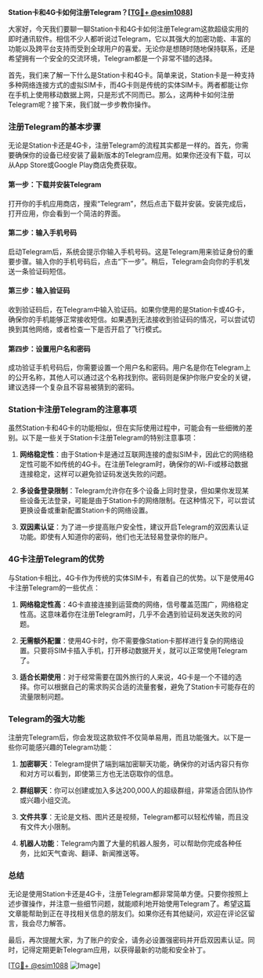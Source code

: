 **Station卡和4G卡如何注册Telegram？[[TG💪+ @esim1088](https://t.me/s/esim1088)]**

大家好，今天我们要聊一聊Station卡和4G卡如何注册Telegram这款超级实用的即时通讯软件。相信不少人都听说过Telegram，它以其强大的加密功能、丰富的功能以及跨平台支持而受到全球用户的喜爱。无论你是想随时随地保持联系，还是希望拥有一个安全的交流环境，Telegram都是一个非常不错的选择。

首先，我们来了解一下什么是Station卡和4G卡。简单来说，Station卡是一种支持多种网络连接方式的虚拟SIM卡，而4G卡则是传统的实体SIM卡。两者都能让你在手机上使用移动数据上网，只是形式不同而已。那么，这两种卡如何注册Telegram呢？接下来，我们就一步步教你操作。

### 注册Telegram的基本步骤

无论是Station卡还是4G卡，注册Telegram的流程其实都是一样的。首先，你需要确保你的设备已经安装了最新版本的Telegram应用。如果你还没有下载，可以从App Store或Google Play商店免费获取。

#### 第一步：下载并安装Telegram
打开你的手机应用商店，搜索“Telegram”，然后点击下载并安装。安装完成后，打开应用，你会看到一个简洁的界面。

#### 第二步：输入手机号码
启动Telegram后，系统会提示你输入手机号码。这是Telegram用来验证身份的重要步骤。输入你的手机号码后，点击“下一步”。稍后，Telegram会向你的手机发送一条验证码短信。

#### 第三步：输入验证码
收到验证码后，在Telegram中输入验证码。如果你使用的是Station卡或4G卡，确保你的手机能够正常接收短信。如果遇到无法接收到验证码的情况，可以尝试切换到其他网络，或者检查一下是否开启了飞行模式。

#### 第四步：设置用户名和密码
成功验证手机号码后，你需要设置一个用户名和密码。用户名是你在Telegram上的公开名称，其他人可以通过这个名称找到你。密码则是保护你账户安全的关键，建议选择一个复杂且不容易被猜到的密码。

### Station卡注册Telegram的注意事项

虽然Station卡和4G卡的功能相似，但在实际使用过程中，可能会有一些细微的差别。以下是一些关于Station卡注册Telegram的特别注意事项：

1. **网络稳定性**：由于Station卡是通过互联网连接的虚拟SIM卡，因此它的网络稳定性可能不如传统的4G卡。在注册Telegram时，确保你的Wi-Fi或移动数据连接稳定，这样可以避免验证码发送失败的问题。
   
2. **多设备登录限制**：Telegram允许你在多个设备上同时登录，但如果你发现某些设备无法登录，可能是由于Station卡的网络限制。在这种情况下，可以尝试更换设备或重新配置Station卡的网络设置。

3. **双因素认证**：为了进一步提高账户安全性，建议开启Telegram的双因素认证功能。即使有人知道你的密码，他们也无法轻易登录你的账户。

### 4G卡注册Telegram的优势

与Station卡相比，4G卡作为传统的实体SIM卡，有着自己的优势。以下是使用4G卡注册Telegram的一些优点：

1. **网络稳定性高**：4G卡直接连接到运营商的网络，信号覆盖范围广，网络稳定性高。这意味着你在注册Telegram时，几乎不会遇到验证码发送失败的问题。

2. **无需额外配置**：使用4G卡时，你不需要像Station卡那样进行复杂的网络设置。只要将SIM卡插入手机，打开移动数据开关，就可以正常使用Telegram了。

3. **适合长期使用**：对于经常需要在国外旅行的人来说，4G卡是一个不错的选择。你可以根据自己的需求购买合适的流量套餐，避免了Station卡可能存在的流量限制问题。

### Telegram的强大功能

注册完Telegram后，你会发现这款软件不仅简单易用，而且功能强大。以下是一些你可能感兴趣的Telegram功能：

1. **加密聊天**：Telegram提供了端到端加密聊天功能，确保你的对话内容只有你和对方可以看到，即使第三方也无法窃取你的信息。

2. **群组聊天**：你可以创建或加入多达200,000人的超级群组，非常适合团队协作或兴趣小组交流。

3. **文件共享**：无论是文档、图片还是视频，Telegram都可以轻松传输，而且没有文件大小限制。

4. **机器人功能**：Telegram内置了大量的机器人服务，可以帮助你完成各种任务，比如天气查询、翻译、新闻推送等。

### 总结

无论是使用Station卡还是4G卡，注册Telegram都非常简单方便。只要你按照上述步骤操作，并注意一些细节问题，就能顺利地开始使用Telegram了。希望这篇文章能帮助到正在寻找相关信息的朋友们。如果你还有其他疑问，欢迎在评论区留言，我会尽力解答。

最后，再次提醒大家，为了账户的安全，请务必设置强密码并开启双因素认证。同时，记得定期更新Telegram应用，以获得最新的功能和安全补丁。

[[TG💪+ @esim1088](https://t.me/s/esim1088) ![Image](https://i.postimg.cc/4NQfJmqS/Snipaste-2025-05-13-00-14-12.png)]